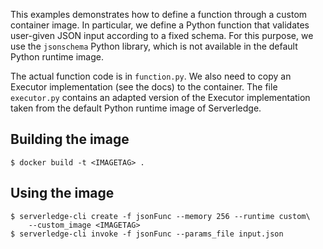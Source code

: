 This examples demonstrates how to define a function through a custom
container image. In particular, we define a Python function that validates
user-given JSON input according to a fixed schema. For this purpose, we use
the `jsonschema` Python library, which is not available in the default Python
runtime image.

The actual function code is in `function.py`. We also need to copy an Executor
implementation (see the docs) to the container. The file `executor.py` contains
an adapted version of the Executor implementation taken from the default Python
runtime image of Serverledge.

## Building the image

	$ docker build -t <IMAGETAG> .

## Using the image

	$ serverledge-cli create -f jsonFunc --memory 256 --runtime custom\
	    --custom_image <IMAGETAG>
	$ serverledge-cli invoke -f jsonFunc --params_file input.json
